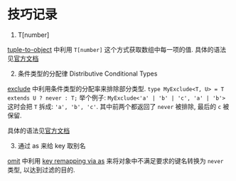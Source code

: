 # 技巧记录

1. T[number]

[tuple-to-object](./easy/11-tuple-to-object.ts) 中利用 `T[number]` 这个方式获取数组中每一项的值. 具体的语法见[官方文档](https://www.typescriptlang.org/docs/handbook/2/indexed-access-types.html)

2. 条件类型的分配律 Distributive Conditional Types

[exclude](./easy/43-exclude.ts) 中利用条件类型的分配率来排除部分类型. `type MyExclude<T, U> = T extends U ? never : T;` 举个例子: `MyExclude<'a' | 'b' | 'c', 'a' | 'b'>` 这时会把 `T` 拆成: `'a', 'b', 'c'`. 其中前两个都返回了 `never` 被排除, 最后的 `c` 被保留.

具体的语法见[官方文档](https://www.typescriptlang.org/docs/handbook/2/conditional-types.html#distributive-conditional-types)

3. 通过 as 来给 key 取别名

[omit](./medium/3-omit.ts) 中利用 [key remapping via as](https://www.typescriptlang.org/docs/handbook/2/mapped-types.html#key-remapping-via-as) 来将对象中不满足要求的键名转换为 `never` 类型, 以达到过滤的目的.
